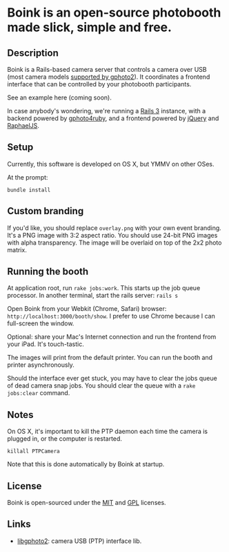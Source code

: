 Boink is an open-source photobooth made slick, simple and free.
===

Description
---
Boink is a Rails-based camera server that controls a camera over USB (most camera models [supported by gphoto2](http://www.gphoto.org/proj/libgphoto2/support.php)). It coordinates a frontend interface that can be controlled by your photobooth participants.

See an example here (coming soon).

In case anybody's wondering, we're running a [Rails 3](http://rubyonrails.org) instance, with a backend powered by [gphoto4ruby](http://rubyforge.org/projects/gphoto4ruby/), and a frontend powered by [jQuery](http://jquery.com) and [RaphaelJS](http://raphaeljs.com).

Setup
---
Currently, this software is developed on OS X, but YMMV on other OSes.

At the prompt:

`bundle install`

Custom branding
---
If you'd like, you should replace `overlay.png` with your own event branding. It's a PNG image with 3:2 aspect ratio. You should use 24-bit PNG images with alpha transparency. The image will be overlaid on top of the 2x2 photo matrix.

Running the booth
---
At application root, run `rake jobs:work`. This starts up the job queue processor.
In another terminal, start the rails server: `rails s`

Open Boink from your Webkit (Chrome, Safari) browser: `http://localhost:3000/booth/show`. I prefer to use Chrome because I can full-screen the window.

Optional: share your Mac's Internet connection and run the frontend from your iPad. It's touch-tastic.

The images will print from the default printer. You can run the booth and printer asynchronously.

Should the interface ever get stuck, you may have to clear the jobs queue of dead camera snap jobs. You should clear the queue with a `rake jobs:clear` command.

Notes
---
On OS X, it's important to kill the PTP daemon each time the camera is plugged in, or the computer is restarted.

`killall PTPCamera`

Note that this is done automatically by Boink at startup.

License
---
Boink is open-sourced under the [MIT](http://www.opensource.org/licenses/mit-license.php) and [GPL](http://www.gnu.org/copyleft/gpl.html) licenses.

Links
---
  - [libgphoto2](http://www.gphoto.org/proj/libgphoto2/): camera USB (PTP) interface lib.
